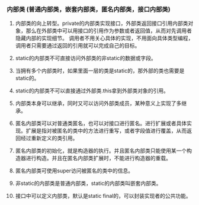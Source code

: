 ### 内部类 (普通内部类，嵌套内部类，匿名内部类，接口内部类)

1. 内部类的向上转型。private的内部类实现接口，外部类返回接口引用内部类对象，那么在外部类中可以用接口的引用作为参数或者返回值，从而对先调用者隐藏内部的实现细节。
   调用者不用关心具体的实现，不用面向具体类型编程，调用者只需要通过返回的引用就可以完成自己的目标。
   
2. static的内部类不可直接访问外部类的非static的数据或字段。

3. 当拥有多个内部类时，如果里面一层的类是static的，那外部的类也需要是static的。

4. static的内部类不可以直接通过外部类.this拿到外部类对象的引用。

5. 内部类本身可以继承，同时又可以访问外部类成员，某种意义上实现了多继承。

6. 匿名内部类可以对普通类匿名，也可以对接口进行匿名。进行扩展或者具体实现。扩展是指对被匿名的类中的方法进行重写，或者字段值进行覆盖，从而返回经过重新定义的类引用。

7. 匿名内部类的初始化，就是构造器的执行。并且匿名内部类只能使用某一个构造器进行构造。并且在匿名内部类扩展时，不能进行构造器的重载。

8. 匿名内部类可使用super访问被匿名的类中的信息。

9. 非static的内部类是普通内部类，static的内部类叫嵌套内部类。

10. 接口中可以定义内部类，默认是static final的，可以封装实现者的公共功能。

